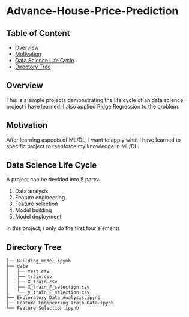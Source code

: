 # Advance-House-Price-Prediction

## Table of Content
 * [Overview](#overview)
 * [Motivation](#motivation)
 * [Data Science Life Cycle](#data-science-life-cycle)
 * [Directory Tree](#directory-tree)
 
## Overview
This is a simple projects demonstrating the life cycle of an data science project i have learned. I also applied Ridge Regression to the problem.

## Motivation
After learning aspects of ML/DL, i want to apply what i have learned to specific project to reenforce my knowledge in ML/DL.

## Data Science Life Cycle
A project can be devided into 5 parts:
1. Data analysis
2. Feature engineering
3. Feature selection
4. Model building
5. Model deployment

In this project, i only do the first four elements

## Directory Tree
```
├── Building_model.ipynb
├── data
│   ├── test.csv
│   ├── train.csv
│   ├── X_train.csv
│   ├── X_train_F_selection.csv
│   └── y_train_F_selection.csv
├── Exploratory Data Analysis.ipynb
├── Feature Engineering Train Data.ipynb
└── Feature Selection.ipynb
```
